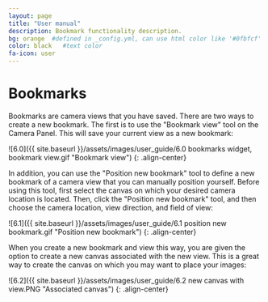 ```yaml
---
layout: page
title: "User manual"
description: Bookmark functionality description.
bg: orange  #defined in _config.yml, can use html color like '#0fbfcf'
color: black   #text color
fa-icon: user
---
```


# Bookmarks

Bookmarks are camera views that you have saved. There are two ways to create a new bookmark. The first is to use the "Bookmark view" tool on the Camera Panel. This will save your current view as a new bookmark:

![6.0]({{ site.baseurl }}/assets/images/user_guide/6.0 bookmarks widget, bookmark view.gif "Bookmark view")
{: .align-center}

In addition, you can use the "Position new bookmark" tool to define a new bookmark of a camera view that you can manually position yourself. Before using this tool, first select the canvas on which your desired camera location is located. Then, click the "Position new bookmark" tool, and then choose the camera location, view direction, and field of view:

![6.1]({{ site.baseurl }}/assets/images/user_guide/6.1 position new bookmark.gif "Position new bookmark")
{: .align-center}

When you create a new bookmark and view this way, you are given the option to create a new canvas associated with the new view. This is a great way to create the canvas on which you may want to place your images:

![6.2]({{ site.baseurl }}/assets/images/user_guide/6.2 new canvas with view.PNG "Associated canvas")
{: .align-center}
